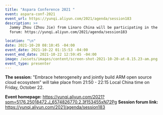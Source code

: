 ```yaml
---
title: "Aspara Conference 2021 "
event: aspara-conf-2021
event_url: https://yunqi.aliyun.com/2021/agenda/session183
description: >+
  Jammy Zhou (Zhou Jie) from Linaro China will be participating in the following
  forum: https://yunqi.aliyun.com/2021/agenda/session183

location: "\n"
date: 2021-10-20 08:10:45 -04:00
event_date: 2021-10-22 01:15:53 -04:00
event_end_date: 2021-10-22 12:59:45 -04:00
image: /assets/images/content/screen-shot-2021-10-20-at-8.15.23-am.png
event_type: presenter
---
```

**The session:** "Embrace heterogeneity and jointly build ARM open source cloud ecosystem" will take place from 21:50 - 22:15 Local China time on Friday, October 22. 

**Event homepage:** https://yunqi.aliyun.com/2021?spm=5176.25018472.J_6574826770.2.3f153455xN72Pg **Session forum link:** https://yunqi.aliyun.com/2021/agenda/session183